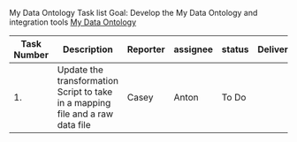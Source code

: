 My Data Ontology Task list
Goal: Develop the My Data Ontology and integration tools
[My Data Ontology](https://github.com/I-AM-project/my-data-ontology)

| Task Number | Description                                                                    | Reporter | assignee | status | Deliverable |
| ----------- | ------------------------------------------------------------------------------ | -------- | -------- | ------ | ----------- |
| 1.          | Update the transformation Script to take in a mapping file and a raw data file | Casey    | Anton    | To Do  |             |
